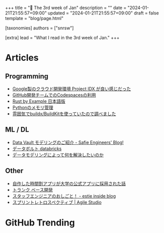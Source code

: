 +++
title = "📆 The 3rd week of Jan"
description = ""
date = "2024-01-21T21:55:57+09:00"
updated = "2024-01-21T21:55:57+09:00"
draft = false
template = "blog/page.html"

[taxonomies]
authors = ["snrsw"]

[extra]
lead = "What I read in the 3rd week of Jan."
+++

# Articles

## Programming

- [Google製のクラウド開発環境 Project IDX が良い感じだった](https://zenn.dev/tsuruo/articles/57af6c4eedf5c2)
- [GitHub開発チームでのCodespacesの利用](https://github.blog/jp/2021-08-30-githubs-engineering-team-moved-codespaces/)
- [Rust by Example 日本語版](https://doc.rust-jp.rs/rust-by-example-ja/index.html)
- [Pythonのメモリ管理](https://zenn.dev/shimakaze_soft/scraps/b1d42a2b13ab8d)
- [雰囲気でbuildx/BuildKitを使っていたので調べました](https://zenn.dev/fraim/articles/98ad17f9ed140e)


## ML / DL

- [Data Vault モデリングのご紹介 - Safie Engineers' Blog!](https://engineers.safie.link/entry/2023/01/27/Data_Vault_%E3%83%A2%E3%83%87%E3%83%AA%E3%83%B3%E3%82%B0%E3%81%AE%E3%81%94%E7%B4%B9%E4%BB%8B)
- [データボルト databricks](https://www.databricks.com/jp/glossary/data-vault)
- [データモデリングによって何を解決したいのか](https://zenn.dev/tenajima/articles/vorwm4h1h3fkrg58)

## Other

- [自作した時間割アプリが大学の公式アプリに採用された話](https://qiita.com/koheisato/items/7f2e604233372af35b41)
- [トランク ベース開発](https://www.atlassian.com/ja/continuous-delivery/continuous-integration/trunk-based-development)
- [スタッフエンジニアのおしごと！ - estie inside blog](https://www.estie.jp/blog/entry/2024/01/15/113102)
- [スプリントレトロスペクティブ | Agile Studio](https://www.agile-studio.jp/post/apm-sprint-retrospective)

# GitHub Trending
